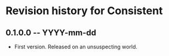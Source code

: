 # Revision history for Consistent

## 0.1.0.0 -- YYYY-mm-dd

* First version. Released on an unsuspecting world.
